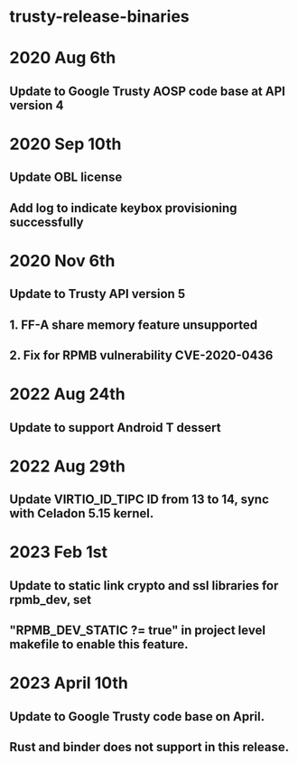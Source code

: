 # trusty-release-binaries

# 2020 Aug 6th
## Update to Google Trusty AOSP code base at API version 4

# 2020 Sep 10th
## Update OBL license
## Add log to indicate keybox provisioning successfully

# 2020 Nov 6th
## Update to Trusty API version 5
##  1. FF-A share memory feature unsupported
##  2. Fix for RPMB vulnerability CVE-2020-0436

# 2022 Aug 24th
## Update to support Android T dessert

# 2022 Aug 29th
## Update VIRTIO_ID_TIPC ID from 13 to 14, sync with Celadon 5.15 kernel.

# 2023 Feb 1st
## Update to static link crypto and ssl libraries for rpmb_dev, set
## "RPMB_DEV_STATIC ?= true" in project level makefile to enable this feature.

# 2023 April 10th
## Update to Google Trusty code base on April.
## Rust and binder does not support in this release.

